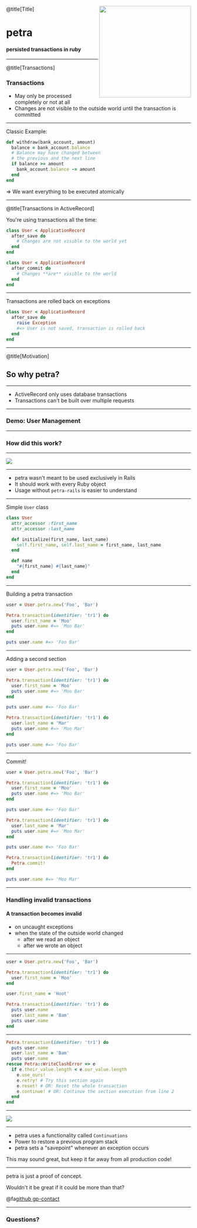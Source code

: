 @title[Title]
<img src="https://drive.google.com/uc?id=1BKauBWbE66keL1gBBDfgSaRE0lL5x586&export=download" width="250" align="right" />
# petra
#### **pe**rsisted **tra**nsactions in ruby

---

@title[Transactions]
### Transactions

* May only be processed completely or not at all
* Changes are not visible to the outside world until the transaction is committed

---

Classic Example:

```ruby
def withdraw(bank_account, amount)
  balance = bank_account.balance
  # Balance may have changed between 
  # the previous and the next line
  if balance >= amount
    bank_account.balance -= amount
  end
end    
```

=> We want everything to be executed atomically

---

@title[Transactions in ActiveRecord]

You're using transactions all the time:

```ruby
class User < ApplicationRecord
  after_save do
    # Changes are not visible to the world yet
  end
end
```

```ruby
class User < ApplicationRecord
  after_commit do
    # Changes **are** visible to the world
  end
end
```

---

Transactions are rolled back on exceptions

```ruby
class User < ApplicationRecord
  after_save do
    raise Exception
    #=> User is not saved, transaction is rolled back
  end
end
```

---


@title[Motivation]
## So why petra?

---

* ActiveRecord only uses database transactions
* Transactions can't be built over multiple requests

---

### Demo: User Management

---

### How did this work?

---

![](https://media.giphy.com/media/12NUbkX6p4xOO4/giphy.gif)

---

* petra wasn't meant to be used exclusively in Rails
* It should work with every Ruby object
* Usage without `petra-rails` is easier to understand

---

Simple `User` class

```ruby
class User
  attr_accessor :first_name
  attr_accessor :last_name

  def initialize(first_name, last_name)
    self.first_name, self.last_name = first_name, last_name
  end

  def name
    "#{first_name} #{last_name}"
  end
end
```

---

Building a petra transaction

```ruby
user = User.petra.new('Foo', 'Bar')

Petra.transaction(identifier: 'tr1') do
  user.first_name = 'Moo'
  puts user.name #=> 'Moo Bar'
end

puts user.name #=> 'Foo Bar'
```

---

Adding a second section

```ruby
user = User.petra.new('Foo', 'Bar')

Petra.transaction(identifier: 'tr1') do
  user.first_name = 'Moo'
  puts user.name #=> 'Moo Bar'
end

puts user.name #=> 'Foo Bar'
```

```ruby
Petra.transaction(identifier: 'tr1') do
  user.last_name = 'Mar'
  puts user.name #=> 'Moo Mar'
end

puts user.name #=> 'Foo Bar'
```

---

Commit!

```ruby
user = User.petra.new('Foo', 'Bar')

Petra.transaction(identifier: 'tr1') do
  user.first_name = 'Moo'
  puts user.name #=> 'Moo Bar'
end

puts user.name #=> 'Foo Bar'
```

```ruby
Petra.transaction(identifier: 'tr1') do
  user.last_name = 'Mar'
  puts user.name #=> 'Moo Mar'
end

puts user.name #=> 'Foo Bar'
```

```ruby
Petra.transaction(identifier: 'tr1') do
  Petra.commit!
end

puts user.name #=> 'Moo Mar'
```

---

### Handling invalid transactions

#### A transaction becomes invalid

* on uncaught exceptions
* when the state of the outside world changed 
	* after we read an object
	* after we wrote an object

---

```ruby
user = User.petra.new('Foo', 'Bar')

Petra.transaction(identifier: 'tr1') do
  user.first_name = 'Moo'
end

user.first_name = 'Hoot'

Petra.transaction(identifier: 'tr1') do
  puts user.name
  user.last_name = 'Bam'
  puts user.name
end
```

---

```ruby
Petra.transaction(identifier: 'tr1') do
  puts user.name
  user.last_name = 'Bam'
  puts user.name
rescue Petra::WriteClashError => e
  if e.their_value.length < e.our_value.length
    e.use_ours!
    e.retry! # Try this section again
    e.reset! # OR: Reset the whole transaction
    e.continue! # OR: Continue the section execution from line 2
  end
end
```

---

![](https://media.giphy.com/media/McWbEQHVnFEiY/giphy.gif)

---

* petra uses a functionality called `Continuations`
* Power to restore a previous program stack
* petra sets a "savepoint" whenever an exception occurs

This may sound great, but keep it far away from all production code!

---

petra is just a proof of concept.

Wouldn't it be great if it could be more than that?

@fa[github gp-contact](`stex/petra`)

---

### Questions?